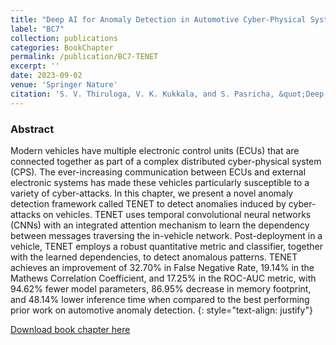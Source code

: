 ```yaml
---
title: "Deep AI for Anomaly Detection in Automotive Cyber-Physical Systems"
label: "BC7"
collection: publications
categories: BookChapter
permalink: /publication/BC7-TENET
excerpt: ''
date: 2023-09-02
venue: 'Springer Nature'
citation: 'S. V. Thiruloga, V. K. Kukkala, and S. Pasricha, &quot;Deep AI for Anomaly Detection in Automotive Cyber-Physical Systems,&quot; in <i>Machine Learning and Optimization Techniques for Automotive Cyber-Physical Systems</i>, Springer Nature, 2023.'
---
```


### Abstract
Modern vehicles have multiple electronic control units (ECUs) that are connected together as part of a complex distributed cyber-physical system (CPS). The ever-increasing communication between ECUs and external electronic systems has made these vehicles particularly susceptible to a variety of cyber-attacks. In this chapter, we present a novel anomaly detection framework called TENET to detect anomalies induced by cyber-attacks on vehicles. TENET uses temporal convolutional neural networks (CNNs) with an integrated attention mechanism to learn the dependency between messages traversing the in-vehicle network. Post-deployment in a vehicle, TENET employs a robust quantitative metric and classifier, together with the learned dependencies, to detect anomalous patterns. TENET achieves an improvement of 32.70% in False Negative Rate, 19.14% in the Mathews Correlation Coefficient, and 17.25% in the ROC-AUC metric, with 94.62% fewer model parameters, 86.95% decrease in memory footprint, and 48.14% lower inference time when compared to the best performing prior work on automotive anomaly detection.
{: style="text-align: justify"}

[Download book chapter here](https://link.springer.com/chapter/10.1007/978-3-031-28016-0_12)